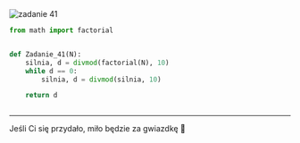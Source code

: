 <picture>
  <source srcset="../../srt/zbior_zadan/41.png" media="(prefers-color-scheme: light)">
  <source srcset="../../srt/zbior_zadan/black_41.png" media="(prefers-color-scheme: dark)">
  <img src="../../srt/zbior_zadan/black_41.png" alt="zadanie 41">
</picture>

```python
from math import factorial


def Zadanie_41(N):
    silnia, d = divmod(factorial(N), 10)
    while d == 0:
        silnia, d = divmod(silnia, 10)

    return d



```

---
Jeśli Ci się przydało, miło będzie za gwiazdkę 🙏
